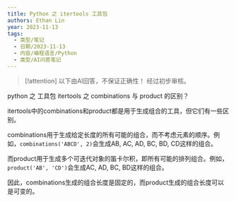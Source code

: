 ```yaml
---
title: Python 之 itertools 工具包
authors: Ethan Lin
year: 2023-11-13
tags:
  - 类型/笔记
  - 日期/2023-11-13
  - 内容/编程语言/Python
  - 类型/AI问答笔记
---
```




> [!attention]
> 以下由AI回答，不保证正确性！
> 经过初步审核。



python 之 工具包 itertools 之 combinations 与 product 的区别？


itertools中的combinations和product都是用于生成组合的工具，但它们有一些区别。

combinations用于生成给定长度的所有可能的组合，而不考虑元素的顺序。例如，`combinations('ABCD', 2)`会生成AB, AC, AD, BC, BD, CD这样的组合。

而product用于生成多个可迭代对象的笛卡尔积，即所有可能的排列组合。例如，`product('AB', 'CD')`会生成AC, AD, BC, BD这样的组合。

因此，combinations生成的组合长度是固定的，而product生成的组合长度可以是可变的。